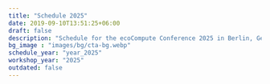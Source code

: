 ```yaml
---
title: "Schedule 2025"
date: 2019-09-10T13:51:25+06:00
draft: false
description: "Schedule for the ecoCompute Conference 2025 in Berlin, Germany"
bg_image : "images/bg/cta-bg.webp"
schedule_year: "year_2025"
workshop_year: "2025"
outdated: false
---
```

